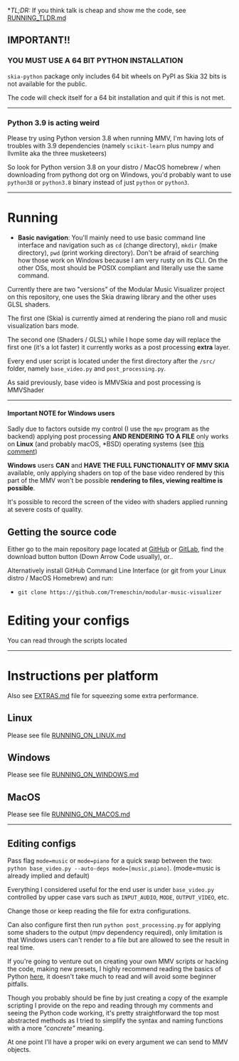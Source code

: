 
**TL;DR:* If you think talk is cheap and show me the code, see [RUNNING_TLDR.md](RUNNING_TLDR.md)

## IMPORTANT!!

### YOU MUST USE A 64 BIT PYTHON INSTALLATION

`skia-python` package only includes 64 bit wheels on PyPI as Skia 32 bits is not available for the public.

The code will check itself for a 64 bit installation and quit if this is not met.

<hr>

### Python 3.9 is acting weird

Please try using Python version 3.8 when running MMV, I'm having lots of troubles with 3.9 dependencies (namely `scikit-learn` plus numpy and llvmlite aka the three musketeers)

So look for Python version 3.8 on your distro / MacOS homebrew / when downloading from pythong dot org on Windows, you'd probably want to use `python38` or `python3.8` binary instead of just `python` or `python3`.

<hr>

# Running

- **Basic navigation**: You'll mainly need to use basic command line interface and navigation such as `cd` (change directory), `mkdir` (make directory), `pwd` (print working directory). Don't be afraid of searching how those work on Windows because I am very rusty on its CLI. On the other OSs, most should be POSIX compliant and literally use the same command.

Currently there are two "versions" of the Modular Music Visualizer project on this repository, one uses the Skia drawing library and the other uses GLSL shaders.

The first one (Skia) is currently aimed at rendering the piano roll and music visualization bars mode.

The second one (Shaders / GLSL) while I hope some day will replace the first one (it's a lot faster) it currently works as a post processing **extra** layer.

Every end user script is located under the first directory after the `/src/` folder, namely `base_video.py` and `post_processing.py`.

As said previously, base video is MMVSkia and post processing is MMVShader

<hr>

#### Important NOTE for Windows users

Sadly due to factors outside my control (I use the `mpv` program as the backend) applying post processing **AND RENDERING TO A FILE** only works on **Linux** (and probably macOS, *BSD) operating systems (see [this comment](https://github.com/mpv-player/mpv/issues/7193#issuecomment-559898238))

**Windows** users **CAN** and **HAVE THE FULL FUNCTIONALITY OF MMV SKIA** available, only applying shaders on top of the base video rendered by this part of the MMV won't be possible **rendering to files, viewing realtime is possible**.

It's possible to record the screen of the video with shaders applied running at severe costs of quality.

## Getting the source code

Either go to the main repository page located at [GitHub](https://github.com/Tremeschin/modular-music-visualizer) or [GitLab](https://gitlab.com/Tremeschin/modular-music-visualizer), find the download button button (Down Arrow Code usually), or..

Alternatively install GitHub Command Line Interface (or git from your Linux distro / MacOS Homebrew) and run:

- `git clone https://github.com/Tremeschin/modular-music-visualizer`

# Editing your configs

You can read through the scripts located

<hr>

# Instructions per platform

Also see [EXTRAS.md](EXTRAS.md) file for squeezing some extra performance.

## Linux

Please see file [RUNNING_ON_LINUX.md](RUNNING_ON_LINUX.md)

## Windows

Please see file [RUNNING_ON_WINDOWS.md](RUNNING_ON_WINDOWS.md)

## MacOS

Please see file [RUNNING_ON_MACOS.md](RUNNING_ON_MACOS.md)

<hr>

## Editing configs

Pass flag `mode=music` or `mode=piano` for a quick swap between the two: `python base_video.py --auto-deps mode=[music,piano]`. (mode=music is already implied and default)

Everything I considered useful for the end user is under `base_video.py` controlled by upper case vars such as `INPUT_AUDIO`, `MODE`, `OUTPUT_VIDEO`, etc.

Change those or keep reading the file for extra configurations.

Can also configure first then run `python post_processing.py` for applying some shaders to the output (mpv dependency required), only limitation is that Windows users can't render to a file but are allowed to see the result in real time.

If you're going to venture out on creating your own MMV scripts or hacking the code, making new presets, I highly recommend reading the basics of Python [here](https://learnxinyminutes.com/docs/python/), it doesn't take much to read and will avoid some beginner pitfalls.

Though you probably should be fine by just creating a copy of the example scripting I provide on the repo and reading through my comments and seeing the Python code working, it's pretty straightforward the top most abstracted methods as I tried to simplify the syntax and naming functions with a more _"concrete"_ meaning. 

At one point I'll have a proper wiki on every argument we can send to MMV objects.

